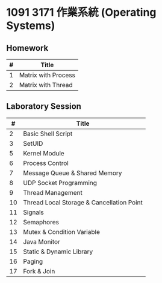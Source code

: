 # 1091 3171 作業系統 (Operating Systems)

## Homework

| #    | Title               |
| ---- | ------------------- |
| 1    | Matrix with Process |
| 2    | Matrix with Thread  |

## Laboratory Session

| #    | Title                                     |
| ---- | ----------------------------------------- |
| 2    | Basic Shell Script                        |
| 3    | SetUID                                    |
| 5    | Kernel Module                             |
| 6    | Process Control                           |
| 7    | Message Queue & Shared Memory             |
| 8    | UDP Socket Programming                    |
| 9    | Thread Management                         |
| 10   | Thread Local Storage & Cancellation Point |
| 11   | Signals                                   |
| 12   | Semaphores                                |
| 13   | Mutex & Condition Variable                |
| 14   | Java Monitor                              |
| 15   | Static & Dynamic Library                  |
| 16   | Paging                                    |
| 17   | Fork & Join                               |

